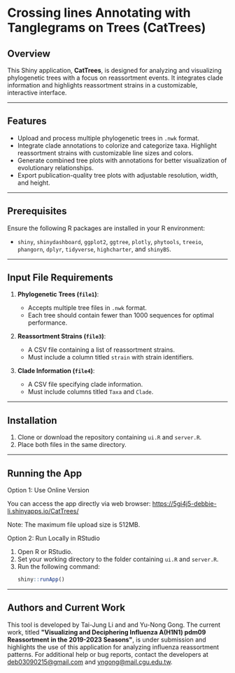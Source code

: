 # Crossing lines Annotating with Tanglegrams on Trees (CatTrees)

## Overview
This Shiny application, **CatTrees**, is designed for analyzing and visualizing phylogenetic trees with a focus on reassortment events. It integrates clade information and highlights reassortment strains in a customizable, interactive interface.

---

## Features
- Upload and process multiple phylogenetic trees in `.nwk` format.
- Integrate clade annotations to colorize and categorize taxa. Highlight reassortment strains with customizable line sizes and colors.
- Generate combined tree plots with annotations for better visualization of evolutionary relationships.
- Export publication-quality tree plots with adjustable resolution, width, and height.

---

## Prerequisites
Ensure the following R packages are installed in your R environment:
- `shiny`, `shinydashboard`, `ggplot2`, `ggtree`, `plotly`, `phytools`, `treeio`, `phangorn`, `dplyr`, `tidyverse`, `highcharter`, and `shinyBS`.

---

## Input File Requirements
1. **Phylogenetic Trees (`file1`)**:
   - Accepts multiple tree files in `.nwk` format.
   - Each tree should contain fewer than 1000 sequences for optimal performance.

2. **Reassortment Strains (`file3`)**:
   - A CSV file containing a list of reassortment strains.
   - Must include a column titled `strain` with strain identifiers.

3. **Clade Information (`file4`)**:
   - A CSV file specifying clade information.
   - Must include columns titled `Taxa` and `Clade`.

---

## Installation
1. Clone or download the repository containing `ui.R` and `server.R`.
2. Place both files in the same directory.

---

## Running the App
Option 1: Use Online Version

You can access the app directly via web browser:
https://5gi4j5-debbie-li.shinyapps.io/CatTrees/

Note: The maximum file upload size is 512MB.

Option 2: Run Locally in RStudio
1. Open R or RStudio.
2. Set your working directory to the folder containing `ui.R` and `server.R`.
3. Run the following command:
   ```R
   shiny::runApp()

---

## Authors and Current Work

This tool is developed by Tai-Jung Li and and Yu-Nong Gong. The current work, titled **"Visualizing and Deciphering Influenza A(H1N1) pdm09 Reassortment in the 2019-2023 Seasons"**, is under submission and highlights the use of this application for analyzing influenza reassortment patterns. For additional help or bug reports, contact the developers at deb03090215@gmail.com and yngong@mail.cgu.edu.tw.
